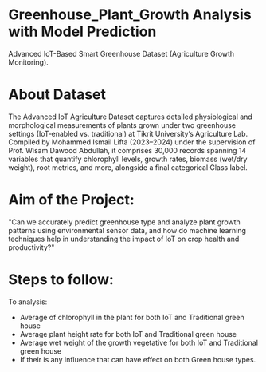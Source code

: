 # Greenhouse_Plant_Growth Analysis with Model Prediction
Advanced IoT-Based Smart Greenhouse Dataset (Agriculture Growth Monitoring).

# About Dataset
The Advanced IoT Agriculture Dataset captures detailed physiological and morphological measurements of plants grown under two greenhouse settings (IoT‑enabled vs. traditional) at Tikrit University’s Agriculture Lab. Compiled by Mohammed Ismail Lifta (2023–2024) under the supervision of Prof. Wisam Dawood Abdullah, it comprises 30,000 records spanning 14 variables that quantify chlorophyll levels, growth rates, biomass (wet/dry weight), root metrics, and more, alongside a final categorical Class label.

# Aim of the Project:
"Can we accurately predict greenhouse type and analyze plant growth patterns using environmental sensor data, 
and how do machine learning techniques help in understanding the impact of IoT on crop health and productivity?"

# Steps to follow:
 To analysis:
 - Average of chlorophyll in the plant for both IoT and Traditional green house
 - Average plant height rate for both IoT and Traditional green house
 - Average wet weight of the growth vegetative for both IoT and Traditional green house
 - If their is any influence that can have effect on both Green house types.
